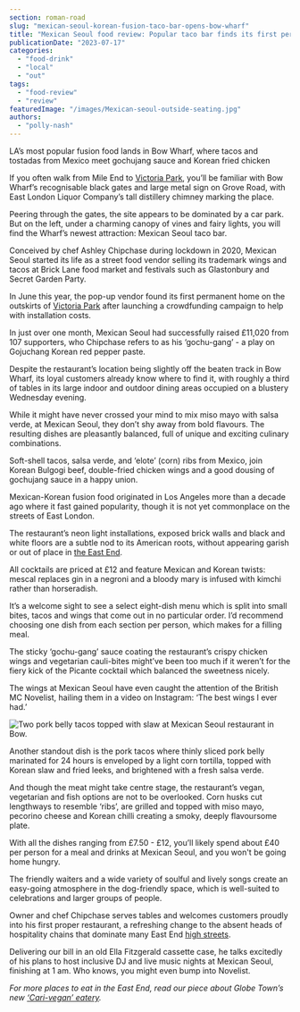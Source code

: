 ```yaml
---
section: roman-road
slug: "mexican-seoul-korean-fusion-taco-bar-opens-bow-wharf"
title: "Mexican Seoul food review: Popular taco bar finds its first permanent home in Bow"
publicationDate: "2023-07-17"
categories: 
  - "food-drink"
  - "local"
  - "out"
tags: 
  - "food-review"
  - "review"
featuredImage: "/images/Mexican-seoul-outside-seating.jpg"
authors: 
  - "polly-nash"
---
```


LA’s most popular fusion food lands in Bow Wharf, where tacos and tostadas from Mexico meet gochujang sauce and Korean fried chicken

If you often walk from Mile End to [Victoria Park](https://romanroadlondon.com/best-parks-green-spaces-bow-east-london/), you’ll be familiar with Bow Wharf’s recognisable black gates and large metal sign on Grove Road, with East London Liquor Company’s tall distillery chimney marking the place. 

Peering through the gates, the site appears to be dominated by a car park. But on the left, under a charming canopy of vines and fairy lights, you will find the Wharf’s newest attraction: Mexican Seoul taco bar. 

Conceived by chef Ashley Chipchase during lockdown in 2020, Mexican Seoul started its life as a street food vendor selling its trademark wings and tacos at Brick Lane food market and festivals such as Glastonbury and Secret Garden Party. 

In June this year, the pop-up vendor found its first permanent home on the outskirts of [Victoria Park](https://romanroadlondon.com/burdett-coutts-fountain-victoria-park-history/) after launching a crowdfunding campaign to help with installation costs. 

In just over one month, Mexican Seoul had successfully raised £11,020 from 107 supporters, who Chipchase refers to as his ‘gochu-gang’ - a play on Gojuchang Korean red pepper paste. 

Despite the restaurant’s location being slightly off the beaten track in Bow Wharf, its loyal customers already know where to find it, with roughly a third of tables in its large indoor and outdoor dining areas occupied on a blustery Wednesday evening. 

While it might have never crossed your mind to mix miso mayo with salsa verde, at Mexican Seoul, they don’t shy away from bold flavours. The resulting dishes are pleasantly balanced, full of unique and exciting culinary combinations. 

Soft-shell tacos, salsa verde, and ‘elote’ (corn) ribs from Mexico, join Korean Bulgogi beef, double-fried chicken wings and a good dousing of gochujang sauce in a happy union. 

Mexican-Korean fusion food originated in Los Angeles more than a decade ago where it fast gained popularity, though it is not yet commonplace on the streets of East London. 

The restaurant’s neon light installations, exposed brick walls and black and white floors are a subtle nod to its American roots, without appearing garish or out of place in [the East End](https://romanroadlondon.com/cockney-word-meaning/). 

All cocktails are priced at £12 and feature Mexican and Korean twists: mescal replaces gin in a negroni and a bloody mary is infused with kimchi rather than horseradish. 

It’s a welcome sight to see a select eight-dish menu which is split into small bites, tacos and wings that come out in no particular order. I’d recommend choosing one dish from each section per person, which makes for a filling meal. 

The sticky ‘gochu-gang’ sauce coating the restaurant’s crispy chicken wings and vegetarian cauli-bites might’ve been too much if it weren’t for the fiery kick of the Picante cocktail which balanced the sweetness nicely. 

The wings at Mexican Seoul have even caught the attention of the British MC Novelist, hailing them in a video on Instagram: ‘The best wings I ever had.’ 

![Two pork belly tacos topped with slaw at Mexican Seoul restaurant in Bow.](/images/mexican-seoul-pork-belly-tacos-1024x683.jpg)

Another standout dish is the pork tacos where thinly sliced pork belly marinated for 24 hours is enveloped by a light corn tortilla, topped with Korean slaw and fried leeks, and brightened with a fresh salsa verde. 

And though the meat might take centre stage, the restaurant’s vegan, vegetarian and fish options are not to be overlooked. Corn husks cut lengthways to resemble ‘ribs’, are grilled and topped with miso mayo, pecorino cheese and Korean chilli creating a smoky, deeply flavoursome plate.

With all the dishes ranging from £7.50 - £12, you’ll likely spend about £40 per person for a meal and drinks at Mexican Seoul, and you won't be going home hungry. 

The friendly waiters and a wide variety of soulful and lively songs create an easy-going atmosphere in the dog-friendly space, which is well-suited to celebrations and larger groups of people. 

Owner and chef Chipchase serves tables and welcomes customers proudly into his first proper restaurant, a refreshing change to the absent heads of hospitality chains that dominate many East End [high streets](https://www.theguardian.com/artanddesign/gallery/2023/mar/24/celebrating-englands-high-streets-in-pictures). 

Delivering our bill in an old Ella Fitzgerald cassette case, he talks excitedly of his plans to host inclusive DJ and live music nights at Mexican Seoul, finishing at 1 am. Who knows, you might even bump into Novelist.  

_For more places to eat in the East End, read our piece about Globe Town’s new_ [_‘Cari-vegan’ eatery_](https://romanroadlondon.com/vital-foodz-vegan-caribbean-restaurant-globe-town-opens/)_._


